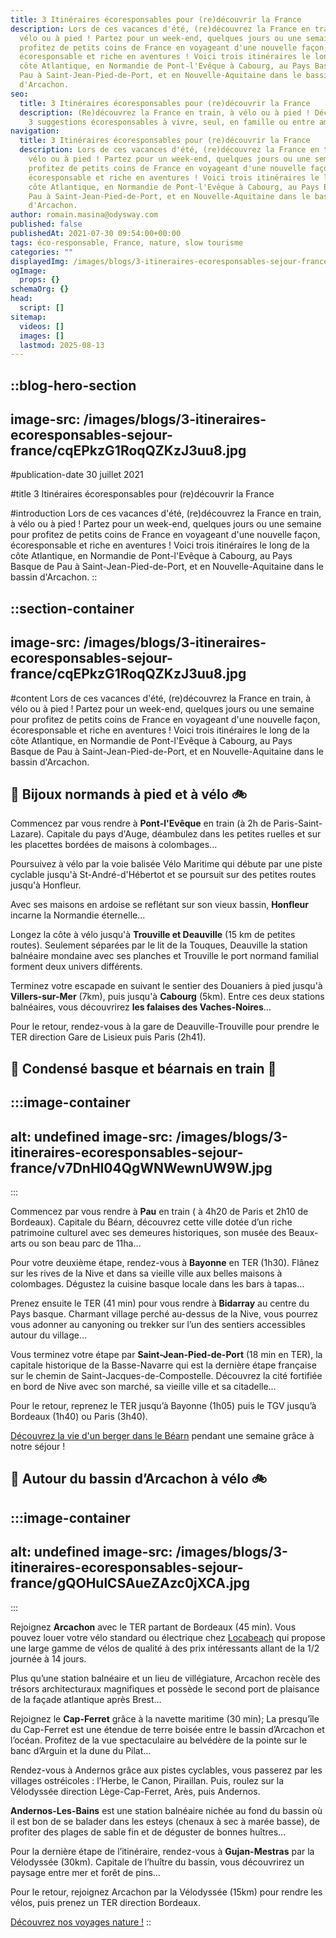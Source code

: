 ```yaml
---
title: 3 Itinéraires écoresponsables pour (re)découvrir la France
description: Lors de ces vacances d'été, (re)découvrez la France en train, à
  vélo ou à pied ! Partez pour un week-end, quelques jours ou une semaine pour
  profitez de petits coins de France en voyageant d'une nouvelle façon,
  écoresponsable et riche en aventures ! Voici trois itinéraires le long de la
  côte Atlantique, en Normandie de Pont-l'Evêque à Cabourg, au Pays Basque de
  Pau à Saint-Jean-Pied-de-Port, et en Nouvelle-Aquitaine dans le bassin
  d'Arcachon.
seo:
  title: 3 Itinéraires écoresponsables pour (re)découvrir la France
  description: (Re)découvrez la France en train, à vélo ou à pied ! Découvrez nos
    3 suggestions écoresponsables à vivre, seul, en famille ou entre amis !
navigation:
  title: 3 Itinéraires écoresponsables pour (re)découvrir la France
  description: Lors de ces vacances d'été, (re)découvrez la France en train, à
    vélo ou à pied ! Partez pour un week-end, quelques jours ou une semaine pour
    profitez de petits coins de France en voyageant d'une nouvelle façon,
    écoresponsable et riche en aventures ! Voici trois itinéraires le long de la
    côte Atlantique, en Normandie de Pont-l'Evêque à Cabourg, au Pays Basque de
    Pau à Saint-Jean-Pied-de-Port, et en Nouvelle-Aquitaine dans le bassin
    d'Arcachon.
author: romain.masina@odysway.com
published: false
publishedAt: 2021-07-30 09:54:00+00:00
tags: éco-responsable, France, nature, slow tourisme
categories: ""
displayedImg: /images/blogs/3-itineraires-ecoresponsables-sejour-france/cqEPkzG1RoqQZKzJ3uu8.jpg
ogImage:
  props: {}
schemaOrg: {}
head:
  script: []
sitemap:
  videos: []
  images: []
  lastmod: 2025-08-13
---
```


::blog-hero-section
---
image-src: /images/blogs/3-itineraires-ecoresponsables-sejour-france/cqEPkzG1RoqQZKzJ3uu8.jpg
---
#publication-date
30 juillet 2021

#title
3 Itinéraires écoresponsables pour (re)découvrir la France

#introduction
Lors de ces vacances d'été, (re)découvrez la France en train, à vélo ou à pied ! Partez pour un week-end, quelques jours ou une semaine pour profitez de petits coins de France en voyageant d'une nouvelle façon, écoresponsable et riche en aventures ! Voici trois itinéraires le long de la côte Atlantique, en Normandie de Pont-l'Evêque à Cabourg, au Pays Basque de Pau à Saint-Jean-Pied-de-Port, et en Nouvelle-Aquitaine dans le bassin d'Arcachon.
::

::section-container
---
image-src: /images/blogs/3-itineraires-ecoresponsables-sejour-france/cqEPkzG1RoqQZKzJ3uu8.jpg
---
#content
Lors de ces vacances d'été, (re)découvrez la France en train, à vélo ou à pied ! Partez pour un week-end, quelques jours ou une semaine pour profitez de petits coins de France en voyageant d'une nouvelle façon, écoresponsable et riche en aventures ! Voici trois itinéraires le long de la côte Atlantique, en Normandie de Pont-l'Evêque à Cabourg, au Pays Basque de Pau à Saint-Jean-Pied-de-Port, et en Nouvelle-Aquitaine dans le bassin d'Arcachon.

## 🥾 **Bijoux normands à pied et à vélo** 🚲

Commencez par vous rendre à **Pont-l'Evêque** en train (à 2h de Paris-Saint-Lazare). Capitale du pays d'Auge, déambulez dans les petites ruelles et sur les placettes bordées de maisons à colombages... 

Poursuivez à vélo par la voie balisée Vélo Maritime qui débute par une piste cyclable jusqu'à St-André-d'Hébertot et se poursuit sur des petites routes jusqu'à Honfleur. 

Avec ses maisons en ardoise se reflétant sur son vieux bassin, **Honfleur** incarne la Normandie éternelle...

Longez la côte à vélo jusqu'à **Trouville et Deauville** (15 km de petites routes). Seulement séparées par le lit de la Touques, Deauville la station balnéaire mondaine avec ses planches et Trouville le port normand familial forment deux univers différents. 

Terminez votre escapade en suivant le sentier des Douaniers à pied jusqu'à **Villers-sur-Mer** (7km), puis jusqu'à **Cabourg** (5km). Entre ces deux stations balnéaires, vous découvrirez **les falaises des Vaches-Noires**…

Pour le retour, rendez-vous à la gare de Deauville-Trouville pour prendre le TER direction Gare de Lisieux puis Paris (2h41). 

## 🐑 **Condensé basque et béarnais en train** 🚉

  :::image-container
  ---
  alt: undefined
  image-src: /images/blogs/3-itineraires-ecoresponsables-sejour-france/v7DnHl04QgWNWewnUW9W.jpg
  ---
  :::

Commencez par vous rendre à **Pau** en train ( à 4h20 de Paris et 2h10 de Bordeaux). Capitale du Béarn, découvrez cette ville dotée d’un riche patrimoine culturel avec ses demeures historiques, son musée des Beaux-arts ou son beau parc de 11ha…

Pour votre deuxième étape, rendez-vous à **Bayonne** en TER (1h30). Flânez sur les rives de la Nive et dans sa vieille ville aux belles maisons à colombages. Dégustez la cuisine basque locale dans les bars à tapas…

Prenez ensuite le TER (41 min) pour vous rendre à **Bidarray** au centre du Pays basque. Charmant village perché au-dessus de la Nive, vous pourrez vous adonner au canyoning ou trekker sur l’un des sentiers accessibles autour du village…

Vous terminez votre étape par **Saint-Jean-Pied-de-Port** (18 min en TER), la capitale historique de la Basse-Navarre qui est la dernière étape française sur le chemin de Saint-Jacques-de-Compostelle. Découvrez la cité fortifiée en bord de Nive avec son marché, sa vieille ville et sa citadelle…

Pour le retour, reprenez le TER jusqu’à Bayonne (1h05) puis le TGV jusqu’à Bordeaux (1h40) ou Paris (3h40).

[Découvrez la vie d'un berger dans le Béarn](https://odysway.com/voyages/sejour-berger-bearn?utm_source=article\&utm_medium=blog\&utm_campaign=itin%C3%A9raires+%C3%A9coresponsables) pendant une semaine grâce à notre séjour !

## 🌊 **Autour du bassin d’Arcachon à vélo** 🚲

  :::image-container
  ---
  alt: undefined
  image-src: /images/blogs/3-itineraires-ecoresponsables-sejour-france/gQOHulCSAueZAzc0jXCA.jpg
  ---
  :::

Rejoignez **Arcachon** avec le TER partant de Bordeaux (45 min). Vous pouvez louer votre vélo standard ou électrique chez [Locabeach](https://locabeach.com/) qui propose une large gamme de vélos de qualité à des prix intéressants allant de la 1/2 journée à 14 jours. 

Plus qu’une station balnéaire et un lieu de villégiature, Arcachon recèle des trésors architecturaux magnifiques et possède le second port de plaisance de la façade atlantique après Brest…

Rejoignez le **Cap-Ferret** grâce à la navette maritime (30 min); La presqu’île du Cap-Ferret est une étendue de terre boisée entre le bassin d’Arcachon et l’océan. Profitez de la vue spectaculaire au belvédère de la pointe sur le banc d’Arguin et la dune du Pilat…

Rendez-vous à Andernos grâce aux pistes cyclables, vous passerez par les villages ostréicoles : l’Herbe, le Canon, Piraillan. Puis, roulez sur la Vélodyssée direction Lège-Cap-Ferret, Arès, puis Andernos.

**Andernos-Les-Bains** est une station balnéaire nichée au fond du bassin où il est bon de se balader dans les esteys (chenaux à sec à marée basse), de profiter des plages de sable fin et de déguster de bonnes huîtres…

Pour la dernière étape de l’itinéraire, rendez-vous à **Gujan-Mestras** par la Vélodyssée (30km). Capitale de l’huître du bassin, vous découvrirez un paysage entre mer et forêt de pins…

Pour le retour, rejoignez Arcachon par la Vélodyssée (15km) pour rendre les vélos, puis prenez un TER direction Bordeaux.

[Découvrez nos voyages nature !](https://odysway.com/thematiques/voyage-nature)
::
